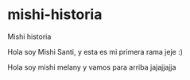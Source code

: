 # mishi-historia
Mishi historia

Hola soy Mishi Santi, y esta es mi primera rama jeje :)

Hola soy mishi melany y vamos para arriba jajajjajja 
